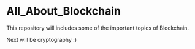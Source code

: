 # All_About_Blockchain

This repository will includes some of the important topics of Blockchain. 

Next will be cryptography :) 
